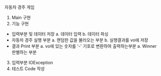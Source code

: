 자동차 경주 게임

1. Main 구현
2. 기능 구현
- 입력부분 및 데이터 저장
    a. 데이터 입력
    b. 데이터 파싱
- 자동차 경주 실행 부분
    a. 랜덤한 값을 불러오는 부분
    b. 실행결과를 vo에 저장
- 결과 Print 부분
	a. vo에 있는 숫자를 '-' 기호로 변환하여 출력하는부분
	a. Winner 판별하는 부분
3. 입력부분 IOException 
4. 테스트 Code 작성
